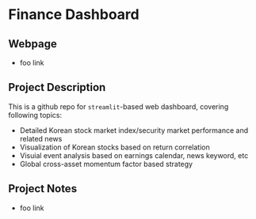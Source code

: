 # Finance Dashboard

## Webpage

- foo link

## Project Description

This is a github repo for `streamlit`-based web dashboard, covering following topics:
- Detailed Korean stock market index/security market performance and related news
- Visualization of Korean stocks based on return correlation
- Visuial event analysis based on earnings calendar, news keyword, etc
- Global cross-asset momentum factor based strategy

## Project Notes

- foo link
